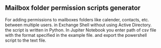 ## Mailbox folder permission scripts generator

For adding permissions to mailboxes folders like calender, contacts, etc. between multiple users. in Exchange Shell without using Active Directory.
the script is written in Python. In Jupiter Notebook
you enter path of csv file with the format specified in the example file.
and export the powershell script to the text file.